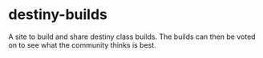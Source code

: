 # destiny-builds
A site to build and share destiny class builds.  The builds can then be voted on to see what the community thinks is best.
